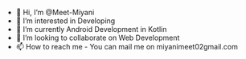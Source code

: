 - 👋 Hi, I’m @Meet-Miyani
- 👀 I’m interested in Developing
- 🌱 I’m currently Android Development in Kotlin
- 💞️ I’m looking to collaborate on Web Development
- 📫 How to reach me - You can mail me on miyanimeet02gmail.com

<!---
Meet-Miyani/Meet-Miyani is a ✨ special ✨ repository because its `README.md` (this file) appears on your GitHub profile.
You can click the Preview link to take a look at your changes.
--->
